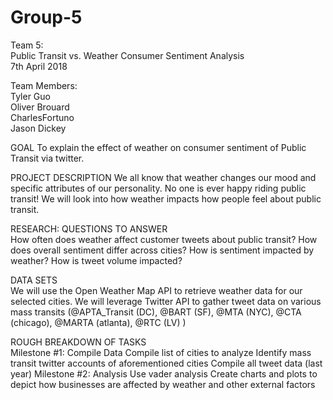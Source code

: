 # Group-5
Team 5:<br/>
Public Transit vs. Weather Consumer Sentiment Analysis<br/>
7th April 2018

Team Members:<br/>
Tyler Guo<br/>
Oliver Brouard<br/>
CharlesFortuno<br/>
Jason Dickey<br/>

GOAL
To explain the effect of weather on consumer sentiment of Public Transit via twitter.<br/>

PROJECT DESCRIPTION
We all know that weather changes our mood and specific attributes of our personality. No one is ever happy riding public transit! We will look into how weather impacts how people feel about public transit.

RESEARCH: QUESTIONS TO ANSWER<br/>
How often does weather affect customer tweets about public transit?
How does overall sentiment differ across cities?
How is sentiment impacted by weather? How is tweet volume impacted?

DATA SETS<br/>
We will use the Open Weather Map API to retrieve weather data for our selected cities. We will leverage Twitter API to gather tweet data on various mass transits (@APTA_Transit (DC), @BART (SF), @MTA (NYC), @CTA (chicago), @MARTA (atlanta), @RTC (LV) )

ROUGH BREAKDOWN OF TASKS<br/>
Milestone #1: Compile Data
Compile list of cities to analyze
Identify mass transit twitter accounts of aforementioned cities
Compile all tweet data (last year)
Milestone #2: Analysis
Use vader analysis 
Create charts and plots to depict how businesses are affected by weather and other external factors

